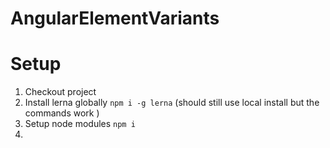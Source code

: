 # AngularElementVariants

# Setup

1. Checkout project
2. Install lerna globally `npm i -g lerna` (should still use local install but the commands work )
3. Setup node modules `npm i`
4. 
